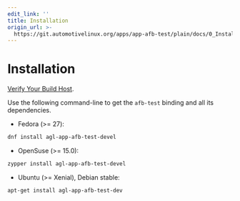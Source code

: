 ```yaml
---
edit_link: ''
title: Installation
origin_url: >-
  https://git.automotivelinux.org/apps/app-afb-test/plain/docs/0_Installation.md?h=halibut
---
```


<!-- WARNING: This file is generated by fetch_docs.js using /home/boron/Documents/AGL/docs-webtemplate/site/_data/tocs/apis_services/halibut/app-afb-test-developer-guides-api-services-book.yml -->

# Installation

[Verify Your Build Host](../../../devguides/reference/1-verify-build-host.html).

Use the following command-line to get the `afb-test` binding and all its
dependencies.

* Fedora (>= 27):

```bash
dnf install agl-app-afb-test-devel
```

* OpenSuse (>= 15.0):

```bash
zypper install agl-app-afb-test-devel
```

* Ubuntu (>= Xenial), Debian stable:

```bash
apt-get install agl-app-afb-test-dev
```
